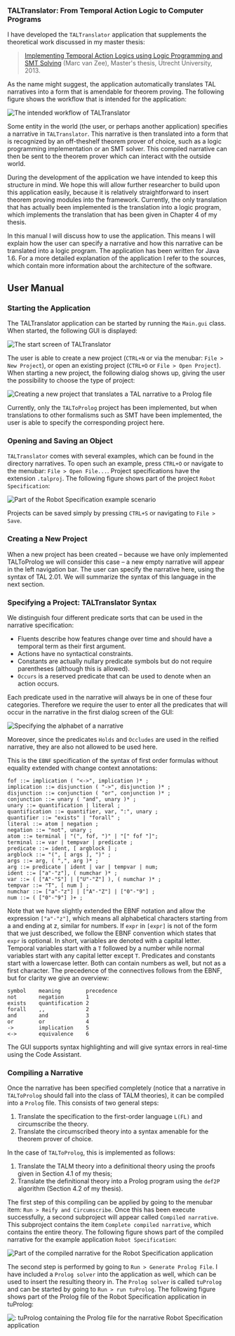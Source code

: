 ### TALTranslator: From Temporal Action Logic to Computer Programs

I have developed the ```TALTranslator``` application that supplements the theoretical work discussed in my master thesis:

> [Implementing Temporal Action Logics using Logic Programming and SMT Solving](http://www.marcvanzee.nl/publications/2013/masterthesis2013_implementing_TAL.pdf) (Marc van Zee), Master's thesis, Utrecht University, 2013.

As the name might suggest, the application automatically translates TAL narratives into a form that is amendable for theorem proving. The following figure shows the workflow that is intended for the application: 

![The intended workflow of TALTranslator](http://www.marcvanzee.nl/tmp/taltranslatorimg/img1.png)

Some entity in the world (the user, or perhaps another application) specifies a narrative in ```TALTranslator```. This narrative is then translated into a form that is recognized by an off-theshelf theorem prover of choice, such as a logic programming implementation or an SMT solver. This compiled narrative can then be sent to the theorem prover which can interact with the outside world.

During the development of the application we have intended to keep this structure in mind. We hope this will allow further researcher to build upon this application easily, because it is relatively straightforward to insert theorem proving modules into the framework. Currently, the only translation that has actually been implemented is the translation into a logic program, which implements the translation that has been given in Chapter 4 of my thesis.

In this manual I will discuss how to use the application. This means I will explain how the user can specify a narrative and how this narrative can be translated into a logic program. The application has been written for Java 1.6. For a more detailed explanation of the application I refer to the sources, which contain more information about the architecture of the software.

## User Manual

### Starting the Application

The TALTranslator application can be started by running the ```Main.gui``` class.
When started, the following GUI is displayed:

![The start screen of TALTranslator](images/img2.png)

The user is able to create a new project (```CTRL+N``` or via the menubar: ```File > New Project```), or open an existing project (```CTRL+O``` or ```File > Open Project```). When starting a new project, the following dialog shows up, giving the user the possibility to choose the type of project:

![Creating a new project that translates a TAL narrative to a Prolog file](images/img3.png)

Currently, only the ```TALToProlog``` project has been implemented, but when translations to other formalisms such as SMT have been implemented, the user is able to specify the corresponding project here.

### Opening and Saving an Object

```TALTranslator``` comes with several examples, which can be found in the directory narratives. To open such an example, press ```CTRL+O``` or navigate to the menubar: ```File > Open File...```. Project specifications have the extension
```.talproj```. The following figure shows part of the project ```Robot Specification```:

![Part of the Robot Specification example scenario](images/img4.png)

Projects can be saved simply by pressing ```CTRL+S``` or navigating to ```File > Save```.

### Creating a New Project

When a new project has been created – because we have only implemented TALToProlog we will consider this case – a new empty narrative will appear in the left navigation bar. The user can specify the narrative here, using the syntax of TAL 2.01. We will summarize the syntax of this language in the next section.

### Specifying a Project: TALTranslator Syntax

We distinguish four different predicate sorts that can be used in the narrative specification:
- Fluents describe how features change over time and should have a temporal term as their first argument.
- Actions have no syntactical constraints.
- Constants are actually nullary predicate symbols but do not require parentheses (although this is allowed).
- ```Occurs``` is a reserved predicate that can be used to denote when an action occurs.

Each predicate used in the narrative will always be in one of these four categories. Therefore we require the user to enter all the predicates that will occur in the narrative in the first dialog screen of the GUI:

![Specifying the alphabet of a narrative](images/img5.png)

Moreover, since the predicates ```Holds``` and ```Occludes``` are used in the reified narrative, they are also not allowed to be used here.

This is the ```EBNF``` specification of the syntax of first order formulas without equality
extended with change context annotations:

```
fof ::= implication ( "<->", implication )* ;
implication ::= disjunction ( "->", disjunction )* ;
disjunction ::= conjunction ( "or", conjunction )* ;
conjunction ::= unary ( "and", unary )* ;
unary ::= quantification | literal ;
quantification ::= quantifier, var, ":", unary ;
quantifier ::= "exists" | "forall" ;
literal ::= atom | negation ;
negation ::= "not", unary ;
atom ::= terminal | "(", fof, ")" | "[" fof "]";
terminal ::= var | tempvar | predicate ;
predicate ::= ident, [ argblock ] ;
argblock ::= "(", [ args ], ")" ;
args ::= arg, ( ",", arg )* ;
arg ::= predicate | ident | var | tempvar | num;
ident ::= ["a"-"z"], ( numchar )* ;
var ::= ( ["A"-"S"] | ["U"-"Z"] ), ( numchar )* ;
tempvar ::= "T", [ num ] ;
numchar ::= ["a"-"z"] | ["A"-"Z"] | ["0"-"9"] ;
num ::= ( ["0"-"9"] )+ ;
```

Note that we have slightly extended the EBNF notation and allow the expression ```["a"-"z"]```, which means all alphabetical characters starting from a and ending at z, similar for numbers. If ```expr``` in ```[expr]``` is not of the form that we just described, we follow the EBNF convention which states that ```expr``` is optional. In short, variables are denoted with a capital letter. Temporal variables start with a ```T``` followed by a number while normal variables start with any capital
letter except ```T```. Predicates and constants start with a lowercase letter. Both can contain numbers as well, but not as a first character. The precedence of the connectives follows from the EBNF, but for clarity we give an overview:

```
symbol    meaning        precedence
not       negation       1
exists    quantification 2
forall    ,,             2
and       and            3
or        or             4
->        implication    5
<->       equivalence    6
```

The GUI supports syntax highlighting and will give syntax errors in real-time using the Code Assistant.

### Compiling a Narrative

Once the narrative has been specified completely (notice that a narrative in ```TALToProlog``` should fall into the class of TALM theories), it can be compiled into a ```Prolog``` file. This consists of two general steps:
1. Translate the specification to the first-order language ```L(FL)``` and circumscribe the theory.
2. Translate the circumscribed theory into a syntax amenable for the theorem prover of choice.

In the case of ```TALToProlog```, this is implemented as follows:
1. Translate the TALM theory into a definitional theory using the proofs given in Section 4.1 of my thesis;
2. Translate the definitional theory into a Prolog program using the ```def2P``` algorithm (Section 4.2 of my thesis).

The first step of this compiling can be applied by going to the menubar item: ```Run > Reify and Circumscribe```. Once this has been execute successfully, a second subproject will appear called ```Compiled narrative```. This subproject contains the item ```Complete compiled narrative```, which contains the entire theory. The following figure shows part of the compiled narrative for the example application ```Robot Specification```:

![Part of the compiled narrative for the Robot Specification application](images/img6.png)

The second step is performed by going to ```Run > Generate Prolog File```. I have included a ```Prolog solver``` into the application as well, which can be used to insert the resulting theory in. The ```Prolog solver``` is called ```tuProlog``` and can be started by going to ```Run > run tuProlog```. The following figure shows part of the Prolog file of the Robot Specification application in tuProlog:

![: tuProlog containing the Prolog file for the narrative Robot Specification application](images/img7.png)
